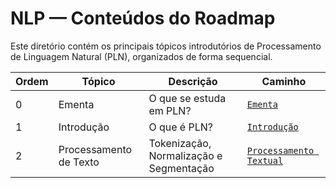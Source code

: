 # NLP — Conteúdos do Roadmap

Este diretório contém os principais tópicos introdutórios de Processamento de Linguagem Natural (PLN), organizados de forma sequencial.

| Ordem | Tópico         | Descrição                                                  | Caminho                  |
|-------|----------------|------------------------------------------------------------|--------------------------|
| 0     | Ementa         | O que se estuda em PLN?                                    | [`Ementa`](./Ementa/README.md) |
| 1     | Introdução     | O que é PLN?                                               | [`Introdução`](./Introdução/) |
| 2     | Processamento de Texto | Tokenização, Normalização e Segmentação | [`Processamento Textual`](./ProcessamentoTextual/) |